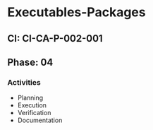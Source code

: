 # Executables-Packages

## CI: CI-CA-P-002-001
## Phase: 04

### Activities
- Planning
- Execution
- Verification
- Documentation
